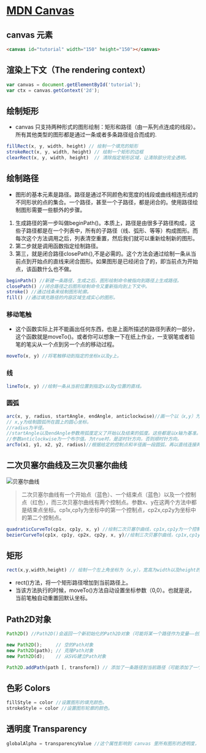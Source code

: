 # [MDN Canvas](https://developer.mozilla.org/zh-CN/docs/Web/API/Canvas_API/Tutorial/Basic_usage)

## canvas 元素

```html
<canvas id="tutorial" width="150" height="150"></canvas>
```

## 渲染上下文（The rendering context）

```js
var canvas = document.getElementById('tutorial');
var ctx = canvas.getContext('2d');
```

## 绘制矩形

* canvas 只支持两种形式的图形绘制：矩形和路径（由一系列点连成的线段）。所有其他类型的图形都是通过一条或者多条路径组合而成的.

```js
fillRect(x, y, width, height) // 绘制一个填充的矩形
strokeRect(x, y, width, height) // 绘制一个矩形的边框
clearRect(x, y, width, height)  // 清除指定矩形区域，让清除部分完全透明。
```

## 绘制路径

* 图形的基本元素是路径。路径是通过不同颜色和宽度的线段或曲线相连形成的不同形状的点的集合。一个路径，甚至一个子路径，都是闭合的。使用路径绘制图形需要一些额外的步骤。

1. 生成路径的第一步叫做beginPath()。本质上，路径是由很多子路径构成，这些子路径都是在一个列表中，所有的子路径（线、弧形、等等）构成图形。而每次这个方法调用之后，列表清空重置，然后我们就可以重新绘制新的图形。
2. 第二步就是调用函数指定绘制路径。
3. 第三，就是闭合路径closePath(),不是必需的。这个方法会通过绘制一条从当前点到开始点的直线来闭合图形。如果图形是已经闭合了的，即当前点为开始点，该函数什么也不做。

```js
beginPath() //新建一条路径，生成之后，图形绘制命令被指向到路径上生成路径。
closePath() //闭合路径之后图形绘制命令又重新指向到上下文中。
stroke() //通过线条来绘制图形轮廓。
fill() //通过填充路径的内容区域生成实心的图形。
```

### 移动笔触

* 这个函数实际上并不能画出任何东西，也是上面所描述的路径列表的一部分，这个函数就是moveTo()。或者你可以想象一下在纸上作业，一支钢笔或者铅笔的笔尖从一个点到另一个点的移动过程。

```js
moveTo(x, y) //将笔触移动到指定的坐标x以及y上。
```

### 线

```js
lineTo(x, y) //绘制一条从当前位置到指定x以及y位置的直线。
```

### 圆弧

```js
arc(x, y, radius, startAngle, endAngle, anticlockwise)//画一个以（x,y）为圆心的以radius为半径的圆弧（圆），从startAngle开始到endAngle结束，按照anticlockwise给定的方向（默认为顺时针）来生成。
// x,y为绘制圆弧所在圆上的圆心坐标。
//radius为半径。
//startAngle以及endAngle参数用弧度定义了开始以及结束的弧度。这些都是以x轴为基准。
//参数anticlockwise为一个布尔值。为true时，是逆时针方向，否则顺时针方向。
arcTo(x1, y1, x2, y2, radius)//根据给定的控制点和半径画一段圆弧，再以直线连接两个控制点。
```

## 二次贝塞尔曲线及三次贝塞尔曲线

![贝塞尔曲线](https://mdn.mozillademos.org/files/223/Canvas_curves.png "贝塞尔曲线")

>二次贝塞尔曲线有一个开始点（蓝色）、一个结束点（蓝色）以及一个控制点（红色），而三次贝塞尔曲线有两个控制点。参数x、y在这两个方法中都是结束点坐标。cp1x,cp1y为坐标中的第一个控制点，cp2x,cp2y为坐标中的第二个控制点。

```js
quadraticCurveTo(cp1x, cp1y, x, y) //绘制二次贝塞尔曲线，cp1x,cp1y为一个控制点，x,y为结束点。
bezierCurveTo(cp1x, cp1y, cp2x, cp2y, x, y)//绘制三次贝塞尔曲线，cp1x,cp1y为控制点一，cp2x,cp2y为控制点二，x,y为结束点。
```

## 矩形

```js
rect(x,y,width,height) // 绘制一个左上角坐标为（x,y），宽高为width以及height的矩形。
```

* rect()方法，将一个矩形路径增加到当前路径上。
* 当该方法执行的时候，moveTo()方法自动设置坐标参数（0,0）。也就是说，当前笔触自动重置回默认坐标。

## Path2D对象

```js
Path2D() //Path2D()会返回一个新初始化的Path2D对象（可能将某一个路径作为变量——创建一个它的副本，或者将一个包含SVG path数据的字符串作为变量）

new Path2D();     // 空的Path对象
new Path2D(path); // 克隆Path对象
new Path2D(d);    // 从SVG建立Path对象

Path2D.addPath(path [, transform])​ // 添加了一条路径到当前路径（可能添加了一个变换矩阵）。
```

## 色彩 Colors

```js
fillStyle = color //设置图形的填充颜色。
strokeStyle = color //设置图形轮廓的颜色。
```

## 透明度 Transparency

```js
globalAlpha = transparencyValue //这个属性影响到 canvas 里所有图形的透明度，有效的值范围是 0.0 （完全透明）到 1.0（完全不透明），默认是 1.0。
```
